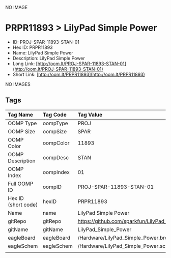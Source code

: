 


  
NO IMAGE  
# PRPR11893 > LilyPad Simple Power

- ID: PROJ-SPAR-11893-STAN-01
- Hex ID: PRPR11893
- Name: LilyPad Simple Power
- Description: LilyPad Simple Power
- Long Link: [http://oom.lt/PROJ-SPAR-11893-STAN-01](http://oom.lt/PROJ-SPAR-11893-STAN-01)
- Short Link: [http://oom.lt/PRPR11893](http://oom.lt/PRPR11893)
  
NO IMAGES  
## Tags
  

|Tag Name|Tag Code|Tag Value|
| :--- | :--- | :--- |
|OOMP Type|oompType|PROJ|
|OOMP Size|oompSize|SPAR|
|OOMP Color|oompColor|11893|
|OOMP Description|oompDesc|STAN|
|OOMP Index|oompIndex|01|
|Full OOMP ID|oompID|PROJ-SPAR-11893-STAN-01|
|Hex ID (short code)|hexID|PRPR11893|
|Name|name|LilyPad Simple Power|
|gitRepo|gitRepo|https://github.com/sparkfun/LilyPad_Simple_Power|
|gitName|gitName|LilyPad_Simple_Power|
|eagleBoard|eagleBoard|/Hardware/LilyPad_Simple_Power.brd|
|eagleSchem|eagleSchem|/Hardware/LilyPad_Simple_Power.sch|
||||
